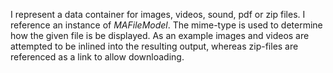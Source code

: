 I represent a data container for images, videos, sound, pdf or zip files. I reference an instance of *MAFileModel*. The mime-type is used to determine how the given file is be displayed. As an example images and videos are attempted to be inlined into the resulting output, whereas zip-files are referenced as a link to allow downloading.